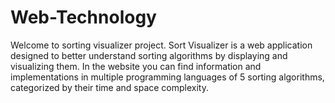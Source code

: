 # Web-Technology
Welcome to sorting visualizer project.
Sort Visualizer is a web application designed to better understand sorting algorithms by displaying and visualizing them. In the website you can find information and implementations in multiple programming languages of 5 sorting algorithms, categorized by their time and space complexity.
